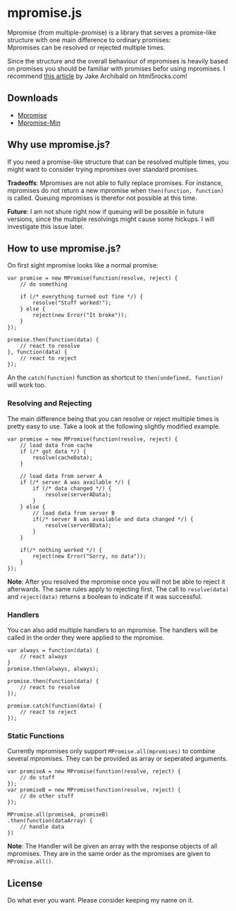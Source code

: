 # mpromise.js
Mpromise (from multiple-promise) is a library that serves a promise-like structure with one main difference to ordinary promises:  
Mpromises can be resolved or rejected multiple times. 

Since the structure and the overall behaviour of mpromises is heavily based on promises you should be familiar with promises befor using mpromises. I recommend [this article](http://www.html5rocks.com/en/tutorials/es6/promises/) by Jake Archibald on html5rocks.com!


## Downloads
- [Mpromise](https://raw.githubusercontent.com/LucianW/MPromise/master/build/mpromise.js)
- [Mpromise-Min](https://raw.githubusercontent.com/LucianW/MPromise/master/build/mpromise.min.js)


## Why use mpromise.js?
If you need a promise-like structure that can be resolved multiple times, you might want to consider trying mpromises over standard promises.

**Tradeoffs**: Mpromises are not able to fully replace promises. For instance, mpromises do not return a new mpromise when `then(function, function)` is called. Queuing mpromises is therefor not possible at this time.

**Future**: I am not shure right now if queuing will be possible in future versions, since the multiple resolvings might cause some hickups. I will investigate this issue later.


## How to use mpromise.js?
On first sight mpromise looks like a normal promise:
```
var promise = new MPromise(function(resolve, reject) {
	// do something
	
	if (/* everything turned out fine */) {
		resolve("Stuff worked!");
	} else {
		reject(new Error("It broke"));
	}
});

promise.then(function(data) {
	// react to resolve
}, function(data) {
	// react to reject
});
```
An the `catch(function)` function as shortcut to `then(undefined, function)` will work too.

### Resolving and Rejecting
The main difference being that you can resolve or reject multiple times is pretty easy to use. Take a look at the following slightly modified example.
```
var promise = new MPromise(function(resolve, reject) {
	// load data from cache
	if (/* got data */) {
		resolve(cacheData);
	} 
	
	// load data from server A
	if (/* server A was available */) {
		if (/* data changed */) {
			resolve(serverAData);
		}
	} else {
		// load data from server B
		if(/* server B was available and data changed */) {
			resolve(serverBData);
		}
	}
	
	if(/* nothing worked */) {
		reject(new Error("Sorry, no data"));
	}
});
```
**Note**: After you resolved the mpromise once you will not be able to reject it afterwards. The same rules apply to rejecting first. The call to `resolve(data)` and `reject(data)` returns a boolean to indicate if it was successful.

### Handlers
You can also add multiple handlers to an mpromise. The handlers will be called in the order they were applied to the mpromise.
```
var always = function(data) {
	// react always
}
promise.then(always, always);

promise.then(function(data) {
	// react to resolve
});

promise.catch(function(data) {
	// react to reject
});
```

### Static Functions
Currently mpromises only support `MPromise.all(mpromises)` to combine several mpromises. They can be provided as array or seperated arguments.
```
var promiseA = new MPromise(function(resolve, reject) {
	// do stuff
});
var promiseB = new MPromise(function(resolve, reject) {
	// do other stuff
});

MPromise.all(promiseA, promiseB)
.then(function(dataArray) {
	// handle data
})
```
**Note**: The Handler will be given an array with the response objects of all mpromises. They are in the same order as the mpromises are given to `MPromise.all()`.

## License
Do what ever you want. Please consider keeping my name on it.